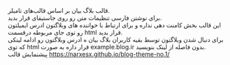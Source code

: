 قالب بلاگ بیان بر اساس قالب‌های تامبلر.<br>
برای نوشتن فارسی تنظیمات متن رو روی جاستیفای قرار بدید.<br>
این قالب بخش کامنت دهی نداره و برای ارتباط با خواننده های وبلاگتون ادرس ایمیلتون رو توی جای مربوطه درقسمت html قرار بدید.<br>
برای دنبال شدن وبلاگتون توسط بقیه کاربران بلاگ بیان ه ادرس وبلاگتون رو ادامه لینکی که توی html قرار داره به صورت example.blog.ir بدون فاصله از لینک بنویسید.<br>
پیشنمایش قالب 
https://narxesx.github.io/blog-theme-no.1/
